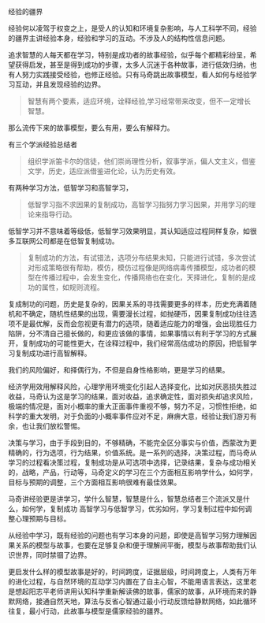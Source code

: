 经验的疆界

经验何以凌驾于权变之上，是受人的认知和环境复杂影响，与人工科学不同，经验的疆界主讲经验本身，经验和学习的互动。不涉及人的结构性信息问题。

追求智慧的人每天都在学习，特别是成功者的故事经验，似乎每个都精彩纷呈，希望获得启发，甚至是得到成功的步骤，太多人沉迷于各种故事，进行低效归纳，也有人努力实践接受经验，也修正经验。只有马奇跳出故事模型，看人如何与经验学习互动，并且发现经验的边界。

>智慧有两个要素，适应环境，诠释经验,学习经常带来改变，但不一定增长智慧。

那么流传下来的故事模型，要么有用，要么有解释力。



有三个学派经验总结者

>组织学派笛卡尔的信徒，他们崇尚理性分析，叙事学派，偏人文主义，借鉴文学，历史，适应派借鉴进化论，认为历史有效。

有两种学习方法，低智学习和高智学习，

>低智学习指不求因果的复制成功，高智学习指努力学习因果，并用学习的理论来指导行动。

低智学习并不意味着等级低，低智学习效果明显，其认知适应过程同样复杂，如很多互联网公司都是在低智复制成功。

>复制成功的方法，有试错法，选项分布结果未知，只能进行试错，多次尝试对形成策略很有帮助，模仿，模仿过程像是网络病毒传播模型，成功者的模型在传播过程中，会发生变化，传播网络也在变化，天择进化，复制的是成功的属性，如规则流程。

复成制功的问题，历史是复杂的，因果关系的寻找需要更多的样本，历史充满着随机和不确定，随机性结果的出现，需要漫长过程，如抛硬币，因果复制成功往往选项不是最优解，反而会忽视更有潜力的选项，随着适应能力的增强，会出现胜任力陷阱，分不清自己擅长做的，和更应该做的事情，如果事情以有利于学习的方式展开，复制成功的可能性更大，在诠释过程中，我们经常高估成功的原因，把低智学习复制成功进行高智解释。

我们的风险偏好，和择偶行为，不但是自身性格影响，更是学习的结果。

经济学用效用解释风险，心理学用环境变化引起人选择变化，比如对厌恶损失胜过收益，马奇认为这是学习的结果，面对收益，追求确定性，面对损失却追求风险，极端的情况是，面对小概率的重大正面事件重视不够，努力不足，习惯性拒绝，如科学的重大发明，对于负面的小概率事件应对不足，麻痹大意，经验让我们游刃有余，也让我们放松警惕。

决策与学习，由于手段到目的，不够精确，不能完全区分事实与价值，西蒙改为更精确的，行为选项，行为结果，价值系统。是一系列的选择，决策过程，而马奇从学习的过程看决策过程，复制成功是从可选项中选择，记录结果，复杂与成功相关的，战略，产品，行动等，马奇定义的学习在三个方面相互影响学什么，如何学，目标与预期的调整，三个方面相互影响很难有最佳效果。

马奇讲经验更是讲学习，学什么智慧，智慧是什么，智慧总结者三个流派又是什么，如何学，复制成功
高智学习与低智学习，优劣如何，学习复制过程中如何调整心理预期与目标。

从经验中学习，既有经验的问题也有学习本身的问题，即使是高智学习努力理解因果关系的模型与故事，也要在足够复杂和便于理解间平衡，模型与故事帮助我们认识世界，同时禁锢了边界。

更启发什么样的模型故事是好的，时间跨度，证据层级，时间跨度上，人类有万年的进化过程，与自然环境的互动学习内置在了自主心智，不能用语言表达，这里老是想起阳志平老师讲用认知科学重新解读佛的故事，儒家的故事，从环境而来的静默网络，接通自然天地，算法与反省心智通过最小行动反馈给静默网络，如此循环往复，最小行动，此故事与模型是儒家经验的疆界。